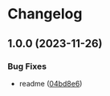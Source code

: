 # Changelog

## 1.0.0 (2023-11-26)


### Bug Fixes

* readme ([04bd8e6](https://github.com/ChriKarb/semantic-versioning/commit/04bd8e684ecba6f29611fe06fdf4bb5d4ed49dbd))
